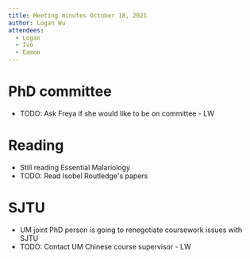 ```yaml
---
title: Meeting minutes October 18, 2021
author: Logan Wu
attendees:
  - Logan
  - Ivo
  - Eamon
---
```


# PhD committee

- TODO: Ask Freya if she would like to be on committee - LW

# Reading

- Still reading Essential Malariology
- TODO: Read Isobel Routledge's papers

# SJTU

- UM joint PhD person is going to renegotiate coursework issues with SJTU
- TODO: Contact UM Chinese course supervisor - LW
